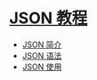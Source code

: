 # [JSON 教程](http://caibaojian.com/w3school/json/index.asp.htm)

* [JSON 简介](http://caibaojian.com/w3school/json/json_intro.asp.htm)
* [JSON 语法](http://caibaojian.com/w3school/json/json_syntax.asp.htm)
* [JSON 使用](http://caibaojian.com/w3school/json/json_eval.asp.htm)